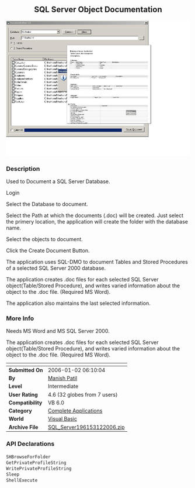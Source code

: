 ﻿<div align="center">

## SQL Server Object Documentation

<img src="PIC200612446402080.JPG">
</div>

### Description

Used to Document a SQL Server Database.

Login

Select the Database to document.

Select the Path at which the documents (.doc) will be created. Just select the primery location, the application will create the folder with the database name.

Select the objects to document.

Click the Create Document Button.

The application uses SQL-DMO to document Tables and Stored Procedures of a selected SQL Server 2000 database.

The application creates .doc files for each selected SQL Server object(Table/Stored Procedure), and writes varied information about the object to the .doc file. (Required MS Word).

The application also maintains the last selected information.
 
### More Info
 
Needs MS Word and MS SQL Server 2000.

The application creates .doc files for each selected SQL Server object(Table/Stored Procedure), and writes varied information about the object to the .doc file. (Required MS Word).


<span>             |<span>
---                |---
**Submitted On**   |2006-01-02 06:10:04
**By**             |[Manish Patil](https://github.com/Planet-Source-Code/PSCIndex/blob/master/ByAuthor/manish-patil.md)
**Level**          |Intermediate
**User Rating**    |4.6 (32 globes from 7 users)
**Compatibility**  |VB 6\.0
**Category**       |[Complete Applications](https://github.com/Planet-Source-Code/PSCIndex/blob/master/ByCategory/complete-applications__1-27.md)
**World**          |[Visual Basic](https://github.com/Planet-Source-Code/PSCIndex/blob/master/ByWorld/visual-basic.md)
**Archive File**   |[SQL\_Server196153122006\.zip](https://github.com/Planet-Source-Code/manish-patil-sql-server-object-documentation__1-63890/archive/master.zip)

### API Declarations

```
SHBrowseForFolder
GetPrivateProfileString
WritePrivateProfileString
Sleep
ShellExecute
```





